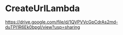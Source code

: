# CreateUrlLambda
https://drive.google.com/file/d/1QVPVVcGpCdrAs2md-duTPI1R6Ek0bpgI/view?usp=sharing
